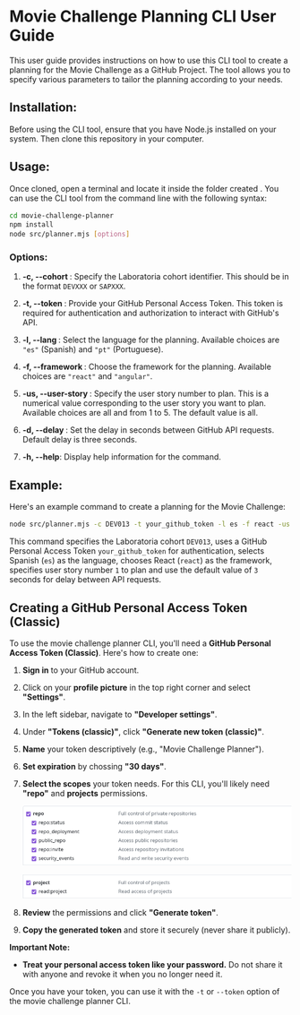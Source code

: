 # Movie Challenge Planning CLI User Guide

This user guide provides instructions on how to use this CLI tool to create a planning for the Movie Challenge as a GitHub Project. The tool allows you to specify various parameters to tailor the planning according to your needs.

## Installation:

Before using the CLI tool, ensure that you have Node.js installed on your system. Then clone this repository in your computer.

## Usage:

Once cloned, open a terminal and locate it inside the folder created . You can use the CLI tool from the command line with the following syntax:

```bash
cd movie-challenge-planner
npm install
node src/planner.mjs [options]
```

### Options:

1. **-c, --cohort <value>**: Specify the Laboratoria cohort identifier. This should be in the format `DEVXXX` or `SAPXXX`.

2. **-t, --token <value>**: Provide your GitHub Personal Access Token. This token is required for authentication and authorization to interact with GitHub's API.

3. **-l, --lang <value>**: Select the language for the planning. Available choices are `"es"` (Spanish) and `"pt"` (Portuguese).

4. **-f, --framework <value>**: Choose the framework for the planning. Available choices are `"react"` and `"angular"`.

5. **-us, --user-story <number>**: Specify the user story number to plan. This is a numerical value corresponding to the user story you want to plan. Available choices are all and from 1 to 5. The default value is all.

6. **-d, --delay <number>**: Set the delay in seconds between GitHub API requests. Default delay is three seconds.

7. **-h, --help**: Display help information for the command.

## Example:

Here's an example command to create a planning for the Movie Challenge:

```bash
node src/planner.mjs -c DEV013 -t your_github_token -l es -f react -us 1
```

This command specifies the Laboratoria cohort `DEV013`, uses a GitHub Personal Access Token `your_github_token` for authentication, selects Spanish (`es`) as the language, chooses React (`react`) as the framework, specifies user story number `1` to plan and use the default value of `3` seconds for delay between API requests.

## Creating a GitHub Personal Access Token (Classic)

To use the movie challenge planner CLI, you'll need a **GitHub Personal Access Token (Classic)**. Here's how to create one:

1. **Sign in** to your GitHub account.
2. Click on your **profile picture** in the top right corner and select **"Settings"**.
3. In the left sidebar, navigate to **"Developer settings"**.
4. Under **"Tokens (classic)"**, click **"Generate new token (classic)"**.
5. **Name** your token descriptively (e.g., "Movie Challenge Planner").
6. **Set expiration** by chossing **"30 days"**.
7. **Select the scopes** your token needs. For this CLI, you'll likely need **"repo"** and **projects** permissions.

    ![Repo configuration](./docs/access-token-repo-configuration.png "Repo configuration")

    ![Project configuration](./docs/access-token-project-configuration.png "Project configuration!")

7. **Review** the permissions and click **"Generate token"**.
8. **Copy the generated token** and store it securely (never share it publicly).

**Important Note:**

* **Treat your personal access token like your password.** Do not share it with anyone and revoke it when you no longer need it.

Once you have your token, you can use it with the `-t` or `--token` option of the movie challenge planner CLI.

